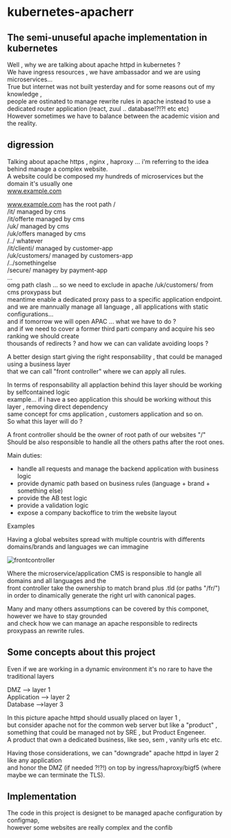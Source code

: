 # kubernetes-apacherr  

## The semi-unuseful apache implementation in kubernetes  

Well , why we are talking about apache httpd in kubernetes ?  
We have ingress resources , we have ambassador and we are using microservices...  
True but internet was not built yesterday and for some reasons out of my knowledge ,   
people are ostinated to manage rewrite rules in apache instead to use a dedicated router application (react, zuul .. database!?!?! etc etc)  
However sometimes we have to balance between the academic vision and the reality.

## digression

Talking about apache https , nginx , haproxy ... i'm referring to the idea behind manage a complex website.  
A website could be composed my hundreds of microservices but the domain it's usually one     
www.example.com  

www.example.com has the root path /  
/it/ managed by cms  
/it/offerte managed by cms  
/uk/ managed by cms  
/uk/offers managed by cms  
/../ whatever   
/it/clienti/ managed by customer-app  
/uk/customers/ managed by customers-app  
/../somethingelse  
/secure/ managey by payment-app  
...  
omg path clash ... so we need to exclude in apache /uk/customers/ from cms proxypass but  
meantime enable a dedicated proxy pass to a specific application endpoint.  
and we are mannually manage all language , all applications with static configurations...  
and if tomorrow we will open APAC ... what we have to do ?  
and if we need to cover a former third parti company and acquire his seo ranking we should create  
thousands of redirects ? and how we can can validate avoiding loops ?  

A better design start giving the right responsability , that could be managed using a business layer  
that we can call "front controller" where we can apply all rules.

In terms of responsability all applaction behind this layer should be working by selfcontained logic  
example... if i have a seo application this should be working without this layer , removing direct dependency  
same concept for cms application , customers application and so on.  
So what this layer will do ?  

A front controller should be the owner of root path of our websites "/"  
Should be also responsible to handle all the others paths after the root ones.  

Main duties:  
 - handle all requests and manage the backend application with business logic
 - provide dynamic path based on business rules (language + brand + something else)
 - provide the AB test logic
 - provide a validation logic
 - expose a company backoffice to trim the website layout



Examples

Having a global websites spread with multiple countris with differents domains/brands and languages we can immagine  

![frontcontroller](https://res.cloudinary.com/ethzero/image/upload/c_scale,w_640/v1582289285/misc/front-controller.png)

Where the microservice/application CMS is responsible to hangle all domains and all languages and the   
front controller take the ownership to match brand plus .tld (or paths "/fr/")  
in order to dinamically generate the right url with canonical pages.  

Many and many others assumptions can be covered by this componet, however we have to stay grounded  
and check how we can manage an apache responsible to redirects proxypass an rewrite rules.  





## Some concepts about this project  
Even if we are working in a dynamic environment it's no rare to have the traditional layers

DMZ --> layer 1  
Application --> layer 2  
Database -->layer 3

In this picture apache httpd should usually placed on layer 1 ,   
but consider apache not for the common web server but like a "product" ,   
something that could be managed not by SRE , but Product Engeneer.  
A product that own a dedicated business, like seo, sem , vanity urls etc etc.  

Having those considerations, we can "downgrade" apache httpd in layer 2 like any application  
and honor the DMZ (if needed ?!?!) on top by ingress/haproxy/bigf5 (where maybe we can terminate the TLS).



## Implementation

The code in this project is designet to be managed apache configuration by configmap,  
however some websites are really complex and the confib

